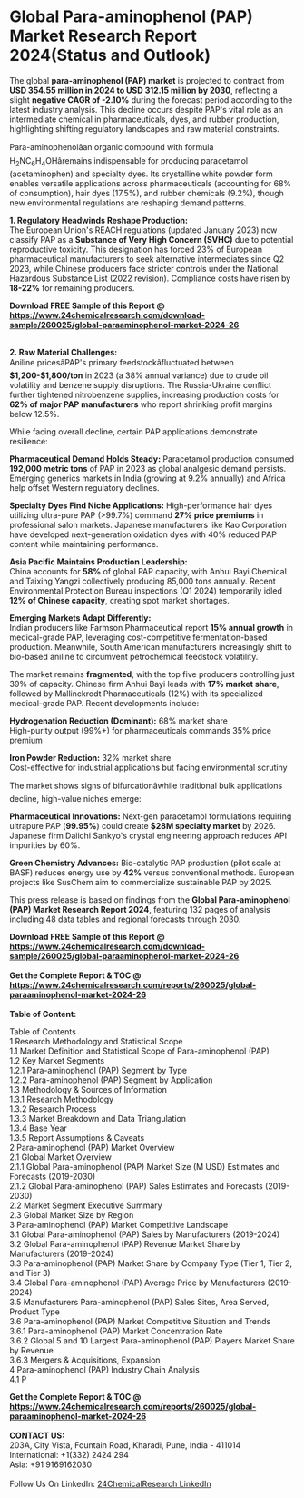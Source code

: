 <h1>Global Para-aminophenol (PAP) Market Research Report 2024(Status and Outlook)</h1><p>The global <strong>para-aminophenol (PAP) market</strong> is projected to contract from <strong>USD 354.55 million in 2024 to USD 312.15 million by 2030</strong>, reflecting a slight <strong>negative CAGR of -2.10%</strong> during the forecast period according to the latest industry analysis. This decline occurs despite PAP's vital role as an intermediate chemical in pharmaceuticals, dyes, and rubber production, highlighting shifting regulatory landscapes and raw material constraints.</p><p>Para-aminophenolâan organic compound with formula H<sub>2</sub>NC<sub>6</sub>H<sub>4</sub>OHâremains indispensable for producing paracetamol (acetaminophen) and specialty dyes. Its crystalline white powder form enables versatile applications across pharmaceuticals (accounting for 68% of consumption), hair dyes (17.5%), and rubber chemicals (9.2%), though new environmental regulations are reshaping demand patterns.</p><p><strong>1. Regulatory Headwinds Reshape Production:</strong><br>
The European Union's REACH regulations (updated January 2023) now classify PAP as a <strong>Substance of Very High Concern (SVHC)</strong> due to potential reproductive toxicity. This designation has forced 23% of European pharmaceutical manufacturers to seek alternative intermediates since Q2 2023, while Chinese producers face stricter controls under the National Hazardous Substance List (2022 revision). Compliance costs have risen by <strong>18-22%</strong> for remaining producers.</p><div><b>Download FREE Sample of this Report @ 
            <a href="https://www.24chemicalresearch.com/download-sample/260025/global-paraaminophenol-market-2024-26">
            https://www.24chemicalresearch.com/download-sample/260025/global-paraaminophenol-market-2024-26</a></b></div><br><p><strong>2. Raw Material Challenges:</strong><br>
Aniline pricesâPAP's primary feedstockâfluctuated between <strong>$1,200-$1,800/ton</strong> in 2023 (a 38% annual variance) due to crude oil volatility and benzene supply disruptions. The Russia-Ukraine conflict further tightened nitrobenzene supplies, increasing production costs for <strong>62% of major PAP manufacturers</strong> who report shrinking profit margins below 12.5%.</p><p>While facing overall decline, certain PAP applications demonstrate resilience:</p><p><strong>Pharmaceutical Demand Holds Steady:</strong> Paracetamol production consumed <strong>192,000 metric tons</strong> of PAP in 2023 as global analgesic demand persists. Emerging generics markets in India (growing at 9.2% annually) and Africa help offset Western regulatory declines.</p><p><strong>Specialty Dyes Find Niche Applications:</strong> High-performance hair dyes utilizing ultra-pure PAP (&gt;99.7%) command <strong>27% price premiums</strong> in professional salon markets. Japanese manufacturers like Kao Corporation have developed next-generation oxidation dyes with 40% reduced PAP content while maintaining performance.</p><p><strong>Asia Pacific Maintains Production Leadership:</strong><br>
China accounts for <strong>58%</strong> of global PAP capacity, with Anhui Bayi Chemical and Taixing Yangzi collectively producing 85,000 tons annually. Recent Environmental Protection Bureau inspections (Q1 2024) temporarily idled <strong>12% of Chinese capacity</strong>, creating spot market shortages.</p><p><strong>Emerging Markets Adapt Differently:</strong><br>
Indian producers like Farmson Pharmaceutical report <strong>15% annual growth</strong> in medical-grade PAP, leveraging cost-competitive fermentation-based production. Meanwhile, South American manufacturers increasingly shift to bio-based aniline to circumvent petrochemical feedstock volatility.</p><p>The market remains <strong>fragmented</strong>, with the top five producers controlling just 39% of capacity. Chinese firm Anhui Bayi leads with <strong>17% market share</strong>, followed by Mallinckrodt Pharmaceuticals (12%) with its specialized medical-grade PAP. Recent developments include:</p><p><strong>Hydrogenation Reduction (Dominant):</strong> 68% market share<br>
	High-purity output (99%+) for pharmaceuticals commands 35% price premium</p><p><strong>Iron Powder Reduction:</strong> 32% market share<br>
	Cost-effective for industrial applications but facing environmental scrutiny</p><p>The market shows signs of bifurcationâwhile traditional bulk applications decline, high-value niches emerge:</p><p><strong>Pharmaceutical Innovations:</strong> Next-gen paracetamol formulations requiring ultrapure PAP (<strong>99.95%</strong>) could create <strong>$28M specialty market</strong> by 2026. Japanese firm Daiichi Sankyo's crystal engineering approach reduces API impurities by 60%.</p><p><strong>Green Chemistry Advances:</strong> Bio-catalytic PAP production (pilot scale at BASF) reduces energy use by <strong>42%</strong> versus conventional methods. European projects like SusChem aim to commercialize sustainable PAP by 2025.</p><p>This press release is based on findings from the <strong>Global Para-aminophenol (PAP) Market Research Report 2024</strong>, featuring 132 pages of analysis including 48 data tables and regional forecasts through 2030.</p><div><b>Download FREE Sample of this Report @ 
            <a href="https://www.24chemicalresearch.com/download-sample/260025/global-paraaminophenol-market-2024-26">
            https://www.24chemicalresearch.com/download-sample/260025/global-paraaminophenol-market-2024-26</a></b></div><br><div><b>Get the Complete Report & TOC @ 
            <a href="https://www.24chemicalresearch.com/reports/260025/global-paraaminophenol-market-2024-26">
            https://www.24chemicalresearch.com/reports/260025/global-paraaminophenol-market-2024-26</a></b></div><br>
            <b>Table of Content:</b><p>Table of Contents<br />
1 Research Methodology and Statistical Scope<br />
1.1 Market Definition and Statistical Scope of Para-aminophenol (PAP)<br />
1.2 Key Market Segments<br />
1.2.1 Para-aminophenol (PAP) Segment by Type<br />
1.2.2 Para-aminophenol (PAP) Segment by Application<br />
1.3 Methodology & Sources of Information<br />
1.3.1 Research Methodology<br />
1.3.2 Research Process<br />
1.3.3 Market Breakdown and Data Triangulation<br />
1.3.4 Base Year<br />
1.3.5 Report Assumptions & Caveats<br />
2 Para-aminophenol (PAP) Market Overview<br />
2.1 Global Market Overview<br />
2.1.1 Global Para-aminophenol (PAP) Market Size (M USD) Estimates and Forecasts (2019-2030)<br />
2.1.2 Global Para-aminophenol (PAP) Sales Estimates and Forecasts (2019-2030)<br />
2.2 Market Segment Executive Summary<br />
2.3 Global Market Size by Region<br />
3 Para-aminophenol (PAP) Market Competitive Landscape<br />
3.1 Global Para-aminophenol (PAP) Sales by Manufacturers (2019-2024)<br />
3.2 Global Para-aminophenol (PAP) Revenue Market Share by Manufacturers (2019-2024)<br />
3.3 Para-aminophenol (PAP) Market Share by Company Type (Tier 1, Tier 2, and Tier 3)<br />
3.4 Global Para-aminophenol (PAP) Average Price by Manufacturers (2019-2024)<br />
3.5 Manufacturers Para-aminophenol (PAP) Sales Sites, Area Served, Product Type<br />
3.6 Para-aminophenol (PAP) Market Competitive Situation and Trends<br />
3.6.1 Para-aminophenol (PAP) Market Concentration Rate<br />
3.6.2 Global 5 and 10 Largest Para-aminophenol (PAP) Players Market Share by Revenue<br />
3.6.3 Mergers & Acquisitions, Expansion<br />
4 Para-aminophenol (PAP) Industry Chain Analysis<br />
4.1 P</p><div><b>Get the Complete Report & TOC @ 
            <a href="https://www.24chemicalresearch.com/reports/260025/global-paraaminophenol-market-2024-26">
            https://www.24chemicalresearch.com/reports/260025/global-paraaminophenol-market-2024-26</a></b></div><br><b>CONTACT US:</b><br>
            203A, City Vista, Fountain Road, Kharadi, Pune, India - 411014<br>
            International: +1(332) 2424 294<br>
            Asia: +91 9169162030 <br><br>
            Follow Us On LinkedIn: <a href="https://www.linkedin.com/company/24chemicalresearch/">24ChemicalResearch LinkedIn</a>